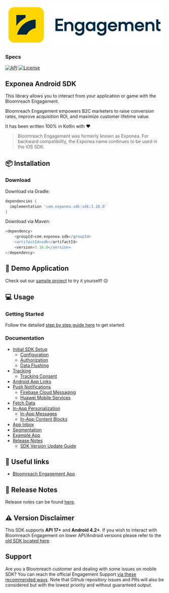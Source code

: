 <p align="center">
  <img src="./Documentation/images/logo_engagement.png?raw=true" alt="Bloomreach Engagement"/>
</p>

### Specs
[![API](https://img.shields.io/badge/API-17%2B-yellow.svg?style=flat)](https://android-arsenal.com/api?level=17)
[![License](https://img.shields.io/badge/License-MIT-yellow.svg)](https://opensource.org/licenses/MIT)

## Exponea Android SDK

This library allows you to interact from your application or game with the Bloomreach Engagement.

Bloomreach Engagement empowers B2C marketers to raise conversion rates, improve acquisition ROI, and maximize customer lifetime value.

It has been written 100% in Kotlin with ❤️

> 
> Bloomreach Engagement was formerly known as Exponea. For backward compatibility, the Exponea name continues to be used in the iOS SDK.

## 📦 Installation

### Download

Download via Gradle:

```groovy
dependencies {
  implementation 'com.exponea.sdk:sdk:3.16.0'
}
```

Download via Maven:

```groovy
<dependency>
    <groupId>com.exponea.sdk</groupId>
    <artifactId>sdk</artifactId>
    <version>3.16.0</version>
</dependency>
```

## 📱 Demo Application

Check out our [sample project](https://github.com/exponea/exponea-android-sdk/tree/master/app) to try it yourself! 😉

## 💻 Usage

### Getting Started

Follow the detailed [step by step guide here](https://documentation.bloomreach.com/engagement/docs/android-sdk-setup) to get started.

### Documentation

- [Initial SDK Setup](https://documentation.bloomreach.com/engagement/docs/android-sdk-setup)
  - [Configuration](https://documentation.bloomreach.com/engagement/docs/android-sdk-configuration)
  - [Authorization](https://documentation.bloomreach.com/engagement/docs/android-sdk-authorization)
  - [Data Flushing](https://documentation.bloomreach.com/engagement/docs/android-sdk-data-flushing)
- [Tracking](https://documentation.bloomreach.com/engagement/docs/android-sdk-tracking)
  - [Tracking Consent](https://documentation.bloomreach.com/engagement/docs/android-sdk-tracking-consent)
- [Android App Links](https://documentation.bloomreach.com/engagement/docs/android-sdk-app-links)
- [Push Notifications](https://documentation.bloomreach.com/engagement/docs/android-sdk-push-notifications)
  - [Firebase Cloud Messaging](https://documentation.bloomreach.com/engagement/docs/android-sdk-configure-firebase)
  - [Huawei Mobile Services](https://documentation.bloomreach.com/engagement/docs/android-sdk-configure-huawei)
- [Fetch Data](https://documentation.bloomreach.com/engagement/docs/android-sdk-fetch-data)
- [In-App Personalization](https://documentation.bloomreach.com/engagement/docs/android-sdk-in-app-personalization)
  - [In-App Messages](https://documentation.bloomreach.com/engagement/docs/android-sdk-in-app-messages)
  - [In-App Content Blocks](https://documentation.bloomreach.com/engagement/docs/android-sdk-in-app-content-blocks)
- [App Inbox](https://documentation.bloomreach.com/engagement/docs/android-sdk-app-inbox)
- [Segmentation](https://documentation.bloomreach.com/engagement/docs/android-sdk-segmentation)
- [Example App](https://documentation.bloomreach.com/engagement/docs/android-sdk-example-app)
- [Release Notes](https://documentation.bloomreach.com/engagement/docs/android-sdk-release-notes)
   - [SDK Version Update Guide](https://documentation.bloomreach.com/engagement/docs/android-sdk-version-update)

## 🔗 Useful links

* [Bloomreach Engagement App](https://app.exponea.com/login)

## 📝 Release Notes

Release notes can be found [here](https://documentation.bloomreach.com/engagement/docs/android-sdk-release-notes).

## ⚠️ Version Disclaimer

This SDK supports **API 17+** and **Android 4.2+**. If you wish to interact with Bloomreach Engagement on lower API/Android versions please refer to the [old SDK located here](https://github.com/infinario/android-sdk).

## Support

Are you a Bloomreach customer and dealing with some issues on mobile SDK? You can reach the official Engagement Support [via these recommended ways](https://documentation.bloomreach.com/engagement/docs/engagement-support#contacting-the-support).
Note that Github repository issues and PRs will also be considered but with the lowest priority and without guaranteed output.
